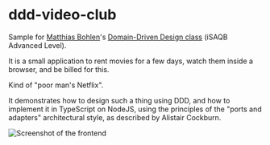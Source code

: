 # ddd-video-club

Sample for [Matthias Bohlen](https://mbohlen.de)'s 
[Domain-Driven Design class](https://mbohlen.de/domain-driven-design-cpsa-a/)
(iSAQB Advanced Level).

It is a small application to rent movies for a few days, watch them inside a
browser, and be billed for this.

Kind of "poor man's Netflix".

It demonstrates how to design such a thing using DDD, and how to implement it in TypeScript
on NodeJS, using the principles of the "ports and adapters" architectural style, as described by
Alistair Cockburn.

![Screenshot of the frontend](./screenshot.png)
